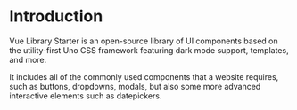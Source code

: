 # Introduction

Vue Library Starter is an open-source library of UI components based on the utility-first Uno CSS framework featuring dark mode support, templates, and more.

It includes all of the commonly used components that a website requires, such as buttons, dropdowns, modals, but also some more advanced interactive elements such as datepickers.
